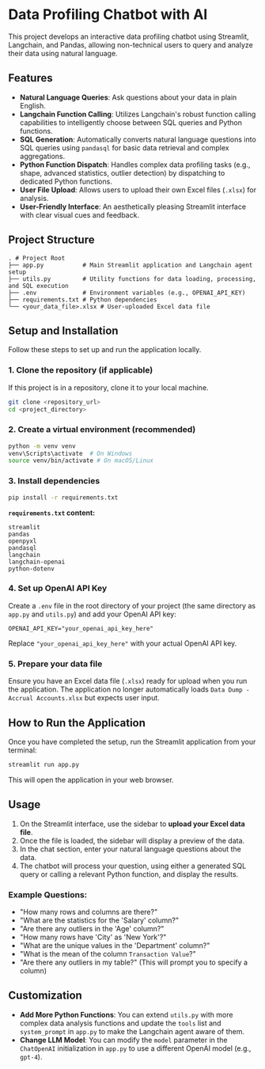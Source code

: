 # Data Profiling Chatbot with AI

This project develops an interactive data profiling chatbot using Streamlit, Langchain, and Pandas, allowing non-technical users to query and analyze their data using natural language.

## Features

*   **Natural Language Queries**: Ask questions about your data in plain English.
*   **Langchain Function Calling**: Utilizes Langchain's robust function calling capabilities to intelligently choose between SQL queries and Python functions.
*   **SQL Generation**: Automatically converts natural language questions into SQL queries using `pandasql` for basic data retrieval and complex aggregations.
*   **Python Function Dispatch**: Handles complex data profiling tasks (e.g., shape, advanced statistics, outlier detection) by dispatching to dedicated Python functions.
*   **User File Upload**: Allows users to upload their own Excel files (`.xlsx`) for analysis.
*   **User-Friendly Interface**: An aesthetically pleasing Streamlit interface with clear visual cues and feedback.

## Project Structure

```
. # Project Root
├── app.py           # Main Streamlit application and Langchain agent setup
├── utils.py         # Utility functions for data loading, processing, and SQL execution
├── .env             # Environment variables (e.g., OPENAI_API_KEY)
├── requirements.txt # Python dependencies
└── <your_data_file>.xlsx # User-uploaded Excel data file
```

## Setup and Installation

Follow these steps to set up and run the application locally.

### 1. Clone the repository (if applicable)

If this project is in a repository, clone it to your local machine.

```bash
git clone <repository_url>
cd <project_directory>
```

### 2. Create a virtual environment (recommended)

```bash
python -m venv venv
venv\Scripts\activate  # On Windows
source venv/bin/activate # On macOS/Linux
```

### 3. Install dependencies

```bash
pip install -r requirements.txt
```

**`requirements.txt` content:**

```
streamlit
pandas
openpyxl
pandasql
langchain
langchain-openai 
python-dotenv
```

### 4. Set up OpenAI API Key

Create a `.env` file in the root directory of your project (the same directory as `app.py` and `utils.py`) and add your OpenAI API key:

```
OPENAI_API_KEY="your_openai_api_key_here"
```

Replace `"your_openai_api_key_here"` with your actual OpenAI API key.

### 5. Prepare your data file

Ensure you have an Excel data file (`.xlsx`) ready for upload when you run the application. The application no longer automatically loads `Data Dump - Accrual Accounts.xlsx` but expects user input.

## How to Run the Application

Once you have completed the setup, run the Streamlit application from your terminal:

```bash
streamlit run app.py
```

This will open the application in your web browser.

## Usage

1.  On the Streamlit interface, use the sidebar to **upload your Excel data file**.
2.  Once the file is loaded, the sidebar will display a preview of the data.
3.  In the chat section, enter your natural language questions about the data.
4.  The chatbot will process your question, using either a generated SQL query or calling a relevant Python function, and display the results.

### Example Questions:

*   "How many rows and columns are there?"
*   "What are the statistics for the 'Salary' column?"
*   "Are there any outliers in the 'Age' column?"
*   "How many rows have 'City' as 'New York'?"
*   "What are the unique values in the 'Department' column?"
*   "What is the mean of the column `Transaction Value`?"
*   "Are there any outliers in my table?" (This will prompt you to specify a column)

## Customization

*   **Add More Python Functions**: You can extend `utils.py` with more complex data analysis functions and update the `tools` list and `system_prompt` in `app.py` to make the Langchain agent aware of them.
*   **Change LLM Model**: You can modify the `model` parameter in the `ChatOpenAI` initialization in `app.py` to use a different OpenAI model (e.g., `gpt-4`).
